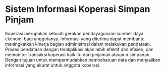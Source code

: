 # Sistem Informasi Koperasi Simpan Pinjam 

Koperasi merupakan sebuah gerakan pendayagunaan sumber daya ekonomi bagi anggotanya. Informasi yang diterima dapat membantu meningkatkan kinerja bagian administrasi dalam melakukan pendataan. Proses pendataan dengan terakplikasi akan lebih efektif dan efisien, dan memonitor transaksi koperasi baik itu dari pinjaman ataupun simpanan. Dengan tujuan untuk mempermudahkan pembaharuan data dan menyajikan informasi yang akurat untuk anggota koperasi.
